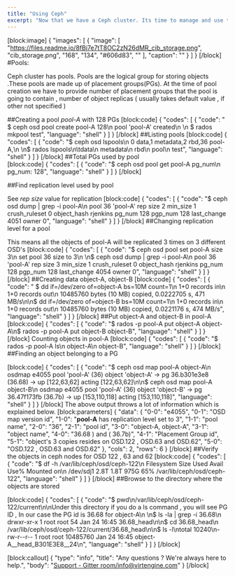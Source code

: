 ```yaml
---
title: "Using Ceph"
excerpt: "Now that we have a Ceph cluster. Its time to manage and use the Ceph Cluster."
---
```

[block:image]
{
  "images": [
    {
      "image": [
        "https://files.readme.io/8fBj7e7tT8OC2zN26dMR_cib_storage.png",
        "cib_storage.png",
        "168",
        "134",
        "#606d83",
        ""
      ],
      "caption": ""
    }
  ]
}
[/block]
#Pools:

Ceph cluster has pools. Pools are the logical group for storing objects .These pools are made up of placement groups(PGs). At the time of pool creation we have to provide number of placement groups that the pool is going to contain , number of object replicas ( usually takes default value , if other not specified )

##Creating a pool  *pool-A* with 128 PGs
[block:code]
{
  "codes": [
    {
      "code": " $ ceph osd pool create pool-A 128\n   pool 'pool-A' created\n      \n $ rados mkpool test",
      "language": "shell"
    }
  ]
}
[/block]
 ##Listing pools
[block:code]
{
  "codes": [
    {
      "code": "$ ceph osd lspools\n  0 data,1 metadata,2 rbd,36 pool-A,\n      \n$ rados lspools\n\tdata\n  metadata\n  rbd\n  pool\n  test",
      "language": "shell"
    }
  ]
}
[/block]
##Total PGs used by pool    
[block:code]
{
  "codes": [
    {
      "code": "$ ceph osd pool get pool-A pg_num\n  pg_num: 128",
      "language": "shell"
    }
  ]
}
[/block]

##Find replication level used by pool 

See *rep size* value for replication
[block:code]
{
  "codes": [
    {
      "code": "$ ceph osd dump | grep -i pool-A\n  pool 36 'pool-A' rep size 2 min_size 1 crush_ruleset 0 object_hash       rjenkins pg_num 128 pgp_num 128 last_change 4051 owner 0",
      "language": "shell"
    }
  ]
}
[/block]
##Changing replication level for a pool      

This means all the objects of pool-A will be replicated 3 times on 3 different OSD's
[block:code]
{
  "codes": [
    {
      "code": "$ ceph osd pool set pool-A size 3\n  set pool 36 size to 3\n      \n$ ceph osd dump | grep -i pool-A\n  pool 36 'pool-A' rep size 3 min_size 1 crush_ruleset 0 object_hash       rjenkins pg_num 128 pgp_num 128 last_change 4054 owner 0",
      "language": "shell"
    }
  ]
}
[/block]
##Creating data object-A, object-B
[block:code]
{
  "codes": [
    {
      "code": " $ dd if=/dev/zero of=object-A bs=10M count=1\n    1+0 records in\n    1+0 records out\n    10485760 bytes (10 MB) copied, 0.0222705 s, 471 MB/s\n\n$ dd if=/dev/zero of=object-B bs=10M count=1\n    1+0 records in\n    1+0 records out\n    10485760 bytes (10 MB) copied, 0.0221176 s, 474 MB/s",
      "language": "shell"
    }
  ]
}
[/block]
##Put object-A and object-B in pool-A
[block:code]
{
  "codes": [
    {
      "code": "$ rados -p pool-A put object-A  object-A\n$ rados -p pool-A put object-B  object-B",
      "language": "shell"
    }
  ]
}
[/block]
Counting objects in pool-A
[block:code]
{
  "codes": [
    {
      "code": "$ rados -p pool-A ls\n    object-A\n    object-B",
      "language": "shell"
    }
  ]
}
[/block]
##Finding an object belonging to a PG
  
[block:code]
{
  "codes": [
    {
      "code": "$ ceph osd map pool-A object-A\n  osdmap e4055 pool 'pool-A' (36) object 'object-A' -> pg 36.b301e3e8 (36.68) -> up [122,63,62] acting [122,63,62]\n\n$ ceph osd map pool-A object-B\n  osdmap e4055 pool 'pool-A' (36) object 'object-B' -> pg 36.47f173fb (36.7b) -> up [153,110,118] acting [153,110,118]",
      "language": "shell"
    }
  ]
}
[/block]
The above output throws a lot of information which is explained below.
[block:parameters]
{
  "data": {
    "0-0": "e4055",
    "0-1": "OSD map version id",
    "1-0": "**pool-A** has replication level set to 3",
    "1-1": "pool name",
    "2-0": "36",
    "2-1": "pool id",
    "3-0": "object-A, object-A",
    "3-1": "object name",
    "4-0": "36.68 ) and ( 36.7b)",
    "4-1": "Placement Group id",
    "5-1": "object's 3 copies resides on OSD.122 , OSD.63 and OSD.62",
    "5-0": "OSD.122 , OSD.63 and OSD.62"
  },
  "cols": 2,
  "rows": 6
}
[/block]
##Verify the objects in ceph nodes for OSD 122 , 63 and 62
[block:code]
{
  "codes": [
    {
      "code": "$ df -h /var/lib/ceph/osd/ceph-122\n  Filesystem            Size  Used Avail Use% Mounted on\n  /dev/sdj1             2.8T  1.8T  975G  65% /var/lib/ceph/osd/ceph-122",
      "language": "shell"
    }
  ]
}
[/block]
##Browse to the directory where the objects are stored
  
[block:code]
{
  "codes": [
    {
      "code": "$ pwd\n/var/lib/ceph/osd/ceph-122/current\n\nUnder this directory if you do a ls command , you will see PG ID , In our case the PG id is 36.68  for object-A\n    \n$ ls -la | grep -i 36.68\n drwxr-xr-x 1 root root    54 Jan 24 16:45 36.68_head\n\n$ cd 36.68_head\n /var/lib/ceph/osd/ceph-122/current/36.68_head\n\n$ ls -l\ntotal 10240\n-rw-r--r-- 1 root root 10485760 Jan 24 16:45 object-A__head_B301E3E8__24\n",
      "language": "shell"
    }
  ]
}
[/block]

[block:callout]
{
  "type": "info",
  "title": "Any questions ? We're always here to help.",
  "body": "[Support - Gitter room/info@virtengine.com](doc:contact-us)"
}
[/block]